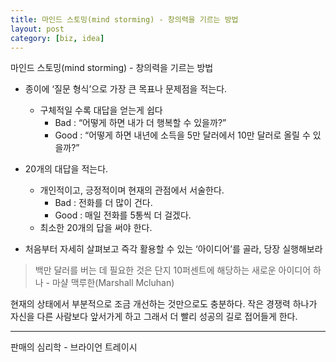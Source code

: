 ```yaml
---
title: 마인드 스토밍(mind storming) - 창의력을 기르는 방법
layout: post
category: [biz, idea]
--- 
```




마인드 스토밍(mind storming) - 창의력을 기르는 방법

- 종이에 ‘질문 형식’으로 가장 큰 목표나 문제점을 적는다.
  - 구체적일 수록 대답을 얻는게 쉽다
    - Bad : “어떻게 하면 내가 더 행복할 수 있을까?”
    - Good : “어떻게 하면 내년에 소득을 5만 달러에서 10만 달러로 올릴 수 있을까?”

- 20개의 대답을 적는다.
  - 개인적이고, 긍정적이며 현재의 관점에서 서술한다.
    - Bad : 전화를 더 많이 건다.
    - Good : 매일 전화를 5통씩 더 걸겠다.
  - 최소한 20개의 답을 써야 한다.

- 처음부터 자세히 살펴보고 즉각 활용할 수 있는 ‘아이디어’를 골라, 당장 실행해보라


> 백만 달러를 버는 데 필요한 것은 단지 10퍼센트에 해당하는 새로운 아이디어 하나 - 마샬 맥루한(Marshall Mcluhan)


현재의 상태에서 부분적으로 조금 개선하는 것만으로도 충분하다. 
작은 경쟁력 하나가 자신을 다른 사람보다 앞서가게 하고 그래서 더 빨리 성공의 길로 접어들게 한다.


---

판매의 심리학 - 브라이언 트레이시